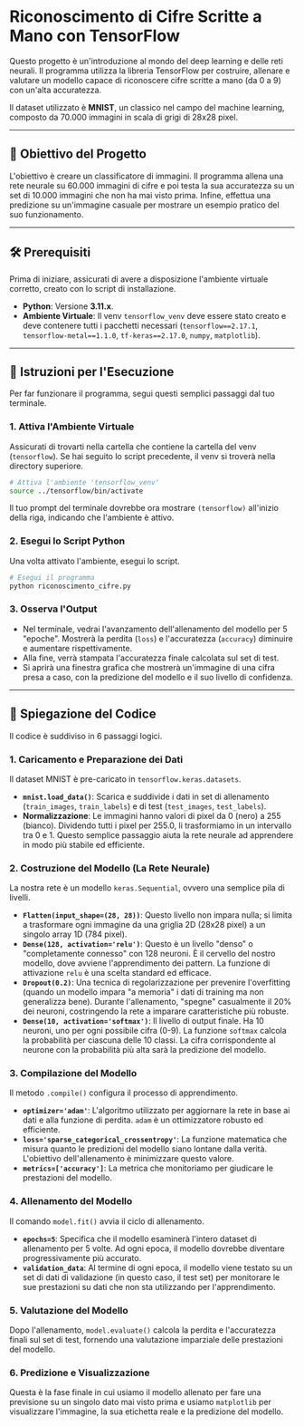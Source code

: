 # Riconoscimento di Cifre Scritte a Mano con TensorFlow

Questo progetto è un'introduzione al mondo del deep learning e delle reti neurali. Il programma utilizza la libreria TensorFlow per costruire, allenare e valutare un modello capace di riconoscere cifre scritte a mano (da 0 a 9) con un'alta accuratezza.

Il dataset utilizzato è **MNIST**, un classico nel campo del machine learning, composto da 70.000 immagini in scala di grigi di 28x28 pixel.

---

## 🎯 Obiettivo del Progetto

L'obiettivo è creare un classificatore di immagini. Il programma allena una rete neurale su 60.000 immagini di cifre e poi testa la sua accuratezza su un set di 10.000 immagini che non ha mai visto prima. Infine, effettua una predizione su un'immagine casuale per mostrare un esempio pratico del suo funzionamento.

---

## 🛠️ Prerequisiti

Prima di iniziare, assicurati di avere a disposizione l'ambiente virtuale corretto, creato con lo script di installazione.

* **Python**: Versione **3.11.x**.
* **Ambiente Virtuale**: Il venv `tensorflow_venv` deve essere stato creato e deve contenere tutti i pacchetti necessari (`tensorflow==2.17.1`, `tensorflow-metal==1.1.0`, `tf-keras==2.17.0`, `numpy`, `matplotlib`).

---

## 🚀 Istruzioni per l'Esecuzione

Per far funzionare il programma, segui questi semplici passaggi dal tuo terminale.

### 1. Attiva l'Ambiente Virtuale

Assicurati di trovarti nella cartella che contiene la cartella del venv (`tensorflow`). Se hai seguito lo script precedente, il venv si troverà nella directory superiore.

```bash
# Attiva l'ambiente 'tensorflow_venv'
source ../tensorflow/bin/activate
```

Il tuo prompt del terminale dovrebbe ora mostrare `(tensorflow)` all'inizio della riga, indicando che l'ambiente è attivo.

### 2. Esegui lo Script Python

Una volta attivato l'ambiente, esegui lo script.

```bash
# Esegui il programma
python riconoscimento_cifre.py
```

### 3. Osserva l'Output

* Nel terminale, vedrai l'avanzamento dell'allenamento del modello per 5 "epoche". Mostrerà la perdita (`loss`) e l'accuratezza (`accuracy`) diminuire e aumentare rispettivamente.
* Alla fine, verrà stampata l'accuratezza finale calcolata sul set di test.
* Si aprirà una finestra grafica che mostrerà un'immagine di una cifra presa a caso, con la predizione del modello e il suo livello di confidenza.

---

## 📖 Spiegazione del Codice

Il codice è suddiviso in 6 passaggi logici.

### 1. Caricamento e Preparazione dei Dati

Il dataset MNIST è pre-caricato in `tensorflow.keras.datasets`.

* **`mnist.load_data()`**: Scarica e suddivide i dati in set di allenamento (`train_images`, `train_labels`) e di test (`test_images`, `test_labels`).
* **Normalizzazione**: Le immagini hanno valori di pixel da 0 (nero) a 255 (bianco). Dividendo tutti i pixel per 255.0, li trasformiamo in un intervallo tra 0 e 1. Questo semplice passaggio aiuta la rete neurale ad apprendere in modo più stabile ed efficiente.

### 2. Costruzione del Modello (La Rete Neurale)

La nostra rete è un modello `keras.Sequential`, ovvero una semplice pila di livelli.

* **`Flatten(input_shape=(28, 28))`**: Questo livello non impara nulla; si limita a trasformare ogni immagine da una griglia 2D (28x28 pixel) a un singolo array 1D (784 pixel).
* **`Dense(128, activation='relu')`**: Questo è un livello "denso" o "completamente connesso" con 128 neuroni. È il cervello del nostro modello, dove avviene l'apprendimento dei pattern. La funzione di attivazione `relu` è una scelta standard ed efficace.
* **`Dropout(0.2)`**: Una tecnica di regolarizzazione per prevenire l'overfitting (quando un modello impara "a memoria" i dati di training ma non generalizza bene). Durante l'allenamento, "spegne" casualmente il 20% dei neuroni, costringendo la rete a imparare caratteristiche più robuste.
* **`Dense(10, activation='softmax')`**: Il livello di output finale. Ha 10 neuroni, uno per ogni possibile cifra (0-9). La funzione `softmax` calcola la probabilità per ciascuna delle 10 classi. La cifra corrispondente al neurone con la probabilità più alta sarà la predizione del modello.

### 3. Compilazione del Modello

Il metodo `.compile()` configura il processo di apprendimento.

* **`optimizer='adam'`**: L'algoritmo utilizzato per aggiornare la rete in base ai dati e alla funzione di perdita. `adam` è un ottimizzatore robusto ed efficiente.
* **`loss='sparse_categorical_crossentropy'`**: La funzione matematica che misura quanto le predizioni del modello siano lontane dalla verità. L'obiettivo dell'allenamento è minimizzare questo valore.
* **`metrics=['accuracy']`**: La metrica che monitoriamo per giudicare le prestazioni del modello.

### 4. Allenamento del Modello

Il comando `model.fit()` avvia il ciclo di allenamento.

* **`epochs=5`**: Specifica che il modello esaminerà l'intero dataset di allenamento per 5 volte. Ad ogni epoca, il modello dovrebbe diventare progressivamente più accurato.
* **`validation_data`**: Al termine di ogni epoca, il modello viene testato su un set di dati di validazione (in questo caso, il test set) per monitorare le sue prestazioni su dati che non sta utilizzando per l'apprendimento.

### 5. Valutazione del Modello

Dopo l'allenamento, `model.evaluate()` calcola la perdita e l'accuratezza finali sul set di test, fornendo una valutazione imparziale delle prestazioni del modello.

### 6. Predizione e Visualizzazione

Questa è la fase finale in cui usiamo il modello allenato per fare una previsione su un singolo dato mai visto prima e usiamo `matplotlib` per visualizzare l'immagine, la sua etichetta reale e la predizione del modello.

